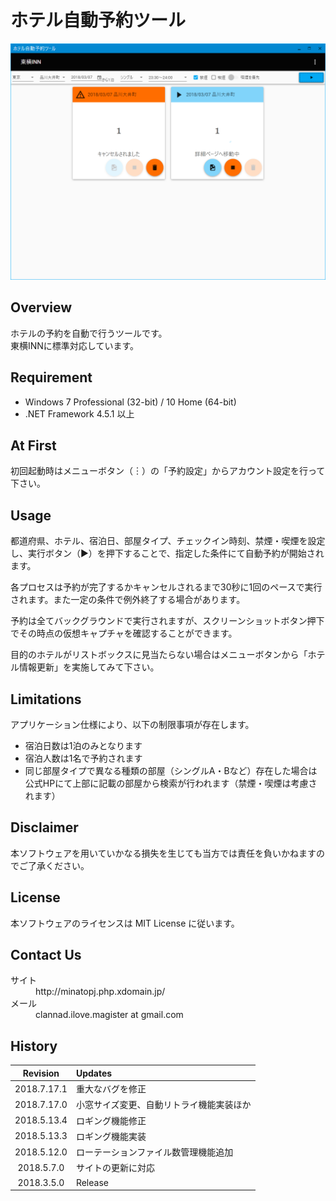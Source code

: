 # ホテル自動予約ツール
![キャプチャ](./AutomaticReservation_UI.png)
## Overview
ホテルの予約を自動で行うツールです。  
東横INNに標準対応しています。

## Requirement
* Windows 7 Professional (32-bit) / 10 Home (64-bit)
* .NET Framework 4.5.1 以上

## At First
初回起動時はメニューボタン（︙）の「予約設定」からアカウント設定を行って下さい。

## Usage
都道府県、ホテル、宿泊日、部屋タイプ、チェックイン時刻、禁煙・喫煙を設定し、実行ボタン（▶）を押下することで、指定した条件にて自動予約が開始されます。  

各プロセスは予約が完了するかキャンセルされるまで30秒に1回のペースで実行されます。また一定の条件で例外終了する場合があります。  

予約は全てバックグラウンドで実行されますが、スクリーンショットボタン押下でその時点の仮想キャプチャを確認することができます。  

目的のホテルがリストボックスに見当たらない場合はメニューボタンから「ホテル情報更新」を実施してみて下さい。  

## Limitations
アプリケーション仕様により、以下の制限事項が存在します。
- 宿泊日数は1泊のみとなります
- 宿泊人数は1名で予約されます
- 同じ部屋タイプで異なる種類の部屋（シングルA・Bなど）存在した場合は公式HPにて上部に記載の部屋から検索が行われます（禁煙・喫煙は考慮されます）

## Disclaimer
本ソフトウェアを用いていかなる損失を生じても当方では責任を負いかねますのでご了承ください。

## License
本ソフトウェアのライセンスは MIT License に従います。

## Contact Us
<dl>
    <dt>サイト</dt>
    <dd>http://minatopj.php.xdomain.jp/</dd>
    <dt>メール</dt>
    <dd>clannad.ilove.magister at gmail.com</dd>
</dl>

## History
| Revision    | Updates                                  |
|:-----------:|:---------------------------------------- |
| 2018.7.17.1 | 重大なバグを修正                         |
| 2018.7.17.0 | 小窓サイズ変更、自動リトライ機能実装ほか |
| 2018.5.13.4 | ロギング機能修正                         |
| 2018.5.13.3 | ロギング機能実装                         |
| 2018.5.12.0 | ローテーションファイル数管理機能追加     |
| 2018.5.7.0  | サイトの更新に対応                       |
| 2018.3.5.0  | Release                                  |

